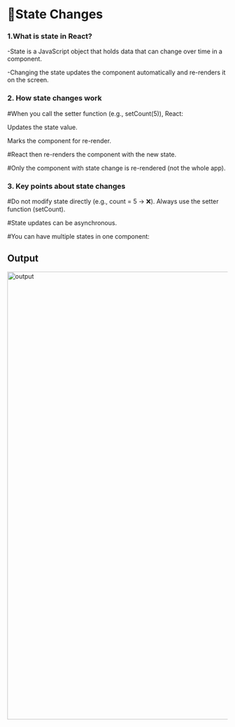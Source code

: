 <h1>🌠State Changes</h1>
<div>
  <h3>1.What is state in React?</h3>

-State is a JavaScript object that holds data that can change over time in a component.

-Changing the state updates the component automatically and re-renders it on the screen.
</div>

<div>
  <h3>2. How state changes work</h3>

#When you call the setter function (e.g., setCount(5)), React:

Updates the state value.

Marks the component for re-render.

#React then re-renders the component with the new state.

#Only the component with state change is re-rendered (not the whole app).
</div>

<div>
  <h3>3. Key points about state changes</h3>

#Do not modify state directly (e.g., count = 5 → ❌). Always use the setter function (setCount).

#State updates can be asynchronous.

#You can have multiple states in one component:
</div>

<h2><b>Output</b></h2>
<img width="1918" height="1021" alt="output" src="https://github.com/user-attachments/assets/cc8f3112-cc16-4077-8299-4ea914169908" />
